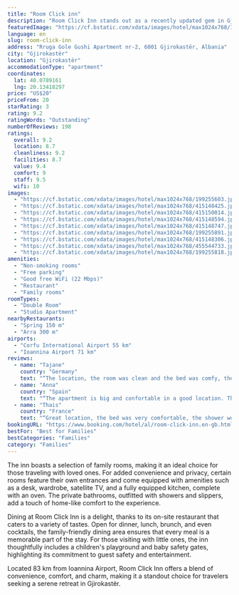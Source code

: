 ```yaml
---
title: "Room Click inn"
description: "Room Click Inn stands out as a recently updated gem in Gjirokastër, situated a mere 44 km from the serene Zaravina Lake."
featuredImage: "https://cf.bstatic.com/xdata/images/hotel/max1024x768/199255603.jpg?k=152278d2f52b261f3fda20c4ab9f74195e723bf12ea467ddc1e5f6b66facda31&o=&hp=1"
language: en
slug: room-click-inn
address: "Rruga Gole Gushi Apartment nr-2, 6001 Gjirokastër, Albania"
city: "Gjirokastër"
location: "Gjirokastër"
accommodationType: "apartment"
coordinates:
  lat: 40.0789161
  lng: 20.13418297
price: "US$20"
priceFrom: 20
starRating: 3
rating: 9.2
ratingWords: "Outstanding"
numberOfReviews: 198
ratings:
  overall: 9.2
  location: 8.7
  cleanliness: 9.2
  facilities: 8.7
  value: 9.4
  comfort: 9
  staff: 9.5
  wifi: 10
images:
  - "https://cf.bstatic.com/xdata/images/hotel/max1024x768/199255603.jpg?k=152278d2f52b261f3fda20c4ab9f74195e723bf12ea467ddc1e5f6b66facda31&o=&hp=1"
  - "https://cf.bstatic.com/xdata/images/hotel/max1024x768/415148425.jpg?k=6b53a2c336a362081bcf00dc0f703fea26ee6a217279af9678ef3db75729a4b6&o=&hp=1"
  - "https://cf.bstatic.com/xdata/images/hotel/max1024x768/415150014.jpg?k=57c37a2f8f7d3486103e4462081f55e6170fa356bfd21e25017f50e012e1b7ca&o=&hp=1"
  - "https://cf.bstatic.com/xdata/images/hotel/max1024x768/415148594.jpg?k=bf8a976e4f0d481c221ef5e398327a6fbcd499cee02bb454fe47bdcf0ccf5ff0&o=&hp=1"
  - "https://cf.bstatic.com/xdata/images/hotel/max1024x768/415148747.jpg?k=b0af716aa8c8feb60bdf7c93341ff70c171648f3f210138b3f4b7f49b008d97f&o=&hp=1"
  - "https://cf.bstatic.com/xdata/images/hotel/max1024x768/199255891.jpg?k=ea8882d3346c3ff6da429d39894f34382d477716452ab85e72610b5e7a145932&o=&hp=1"
  - "https://cf.bstatic.com/xdata/images/hotel/max1024x768/415148306.jpg?k=ee0ddf01ea3f2275a7015063a47ed13736ef7e863810e91801afd5c646901c16&o=&hp=1"
  - "https://cf.bstatic.com/xdata/images/hotel/max1024x768/455544733.jpg?k=fcada256c4656c41323ba28594ad781d1aaf01238271e6d8e197dba1b71b2d20&o=&hp=1"
  - "https://cf.bstatic.com/xdata/images/hotel/max1024x768/199255818.jpg?k=71626039bdb70e49043bb48e4bffe3196f812fc7144aca65f5d9e6d503ca58e8&o=&hp=1"
amenities:
  - "Non-smoking rooms"
  - "Free parking"
  - "Good free WiFi (22 Mbps)"
  - "Restaurant"
  - "Family rooms"
roomTypes:
  - "Double Room"
  - "Studio Apartment"
nearbyRestaurants:
  - "Spring 150 m"
  - "Arra 300 m"
airports:
  - "Corfu International Airport 55 km"
  - "Ioannina Airport 71 km"
reviews:
  - name: "Tajane"
    country: "Germany"
    text: "“The location, the room was clean and the bed was comfy, the host were friendly.”"
  - name: "Anna"
    country: "Spain"
    text: "“The apartment is big and confortable in a good location. The kitchen is well equipped.”"
  - name: "Thais"
    country: "France"
    text: "“Great location, the bed was very comfortable, the shower worked perfect, the owner was nice”"
bookingURL: "https://www.booking.com/hotel/al/room-click-inn.en-gb.html?aid=8035640"
bestFor: "Best for Families"
bestCategories: "Families"
category: "Families"
---
```


The inn boasts a selection of family rooms, making it an ideal choice for those traveling with loved ones. For added convenience and privacy, certain rooms feature their own entrances and come equipped with amenities such as a desk, wardrobe, satellite TV, and a fully equipped kitchen, complete with an oven. The private bathrooms, outfitted with showers and slippers, add a touch of home-like comfort to the experience.

Dining at Room Click Inn is a delight, thanks to its on-site restaurant that caters to a variety of tastes. Open for dinner, lunch, brunch, and even cocktails, the family-friendly dining area ensures that every meal is a memorable part of the stay. For those visiting with little ones, the inn thoughtfully includes a children's playground and baby safety gates, highlighting its commitment to guest safety and entertainment.

Located 83 km from Ioannina Airport, Room Click Inn offers a blend of convenience, comfort, and charm, making it a standout choice for travelers seeking a serene retreat in Gjirokastër.